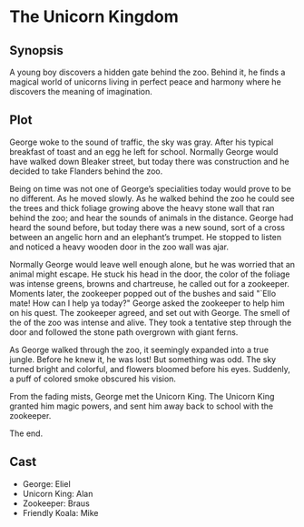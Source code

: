 # The Unicorn Kingdom

## Synopsis

A young boy discovers a hidden gate behind the zoo.
Behind it, he finds a magical world of unicorns living in perfect peace and harmony where he discovers the meaning of imagination.

## Plot

George woke to the sound of traffic, the sky was gray.
After his typical breakfast of toast and an egg he left for school.
Normally George would have walked down Bleaker street, but today there was construction and he decided to take Flanders behind the zoo.

Being on time was not one of George’s specialities today would prove to be no different.
As he moved slowly.
As he walked behind the zoo he could see the trees and thick foliage growing above the heavy stone wall that ran behind the zoo; and hear the sounds of animals in the distance.
George had heard the sound before, but today there was a new sound, sort of a cross between an angelic horn and an elephant’s trumpet.
He stopped to listen and noticed a heavy wooden door in the zoo wall was ajar.

Normally George would leave well enough alone, but he was worried that an animal might escape.
He stuck his head in the door, the color of the foliage was intense greens, browns and chartreuse, he called out for a zookeeper. Moments later, the zookeeper popped out of the bushes and said "`Ello mate! How can I help ya today?" George asked the zookeeper to help him on his quest. The zookeeper agreed, and set out with George.
The smell of the of the zoo was intense and alive.
They took a tentative step through the door and followed the stone path overgrown with giant ferns.

As George walked through the zoo, it seemingly expanded into a true jungle. Before he knew it, he was lost! But something was odd. The sky turned bright and colorful, and flowers bloomed before his eyes. Suddenly, a puff of colored smoke obscured his vision.

From the fading mists, George met the Unicorn King. The Unicorn King granted him magic powers, and sent him away back to school with the zookeeper.

The end.

## Cast

* George: Eliel
* Unicorn King: Alan
* Zookeeper: Braus
* Friendly Koala: Mike

